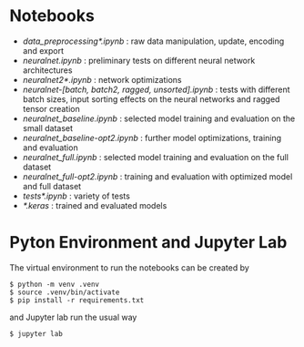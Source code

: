 # Notebooks

- *data_preprocessing\*.ipynb* : raw data manipulation, update, encoding and export
- *neuralnet.ipynb* : preliminary tests on different neural network architectures
- *neuralnet2\*.ipynb* : network optimizations
- *neuralnet-[batch, batch2, ragged, unsorted].ipynb* : tests with different batch sizes, input sorting effects on the neural networks and ragged tensor creation
- *neuralnet_baseline.ipynb* : selected model training and evaluation on the small dataset
- *neuralnet_baseline-opt2.ipynb* : further model optimizations, training and evaluation
- *neuralnet_full.ipynb* : selected model training and evaluation on the full dataset
- *neuralnet_full-opt2.ipynb* : training and evaluation with optimized model and full dataset
- *tests\*.ipynb* : variety of tests
- *\*.keras* : trained and evaluated models

# Pyton Environment and Jupyter Lab

The virtual environment to run the notebooks can be created by

```
$ python -m venv .venv
$ source .venv/bin/activate
$ pip install -r requirements.txt
```

and Jupyter lab run the usual way

```
$ jupyter lab
```